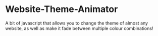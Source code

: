 # Website-Theme-Animator
A bit of javascript that allows you to change the theme of almost any website, as well as make it fade between multiple colour combinations!
